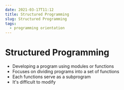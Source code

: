 ```yaml
---
date: 2021-03-17T11:12
title: Structured Programming
slug: Structured Programming
tags:
  - programming orientation
---
```


# Structured Programming

- Developing a program using modules or functions
- Focuses on dividing programs into a set of functions
- Each functions serve as a subprogram
- It's difficult to modify
